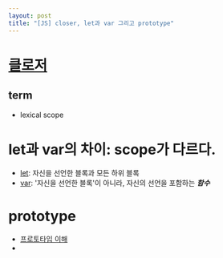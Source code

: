 ```yaml
---
layout: post
title: "[JS] closer, let과 var 그리고 prototype"
---
```


# [클로저](https://developer.mozilla.org/ko/docs/Web/JavaScript/Closures)
## term
* lexical scope

# let과 var의 차이: scope가 다르다.
* [let](https://developer.mozilla.org/ko/docs/Web/JavaScript/Reference/Statements/let): 자신을 선언한 블록과 모든 하위 블록
* [var](https://developer.mozilla.org/ko/docs/Web/JavaScript/Reference/Statements/var): '자신을 선언한 블록'이 아니라, 자신의 선언을 포함하는 ***함수***

# prototype
* [프로토타입 이해](https://www.nextree.co.kr/p7323/)
* 